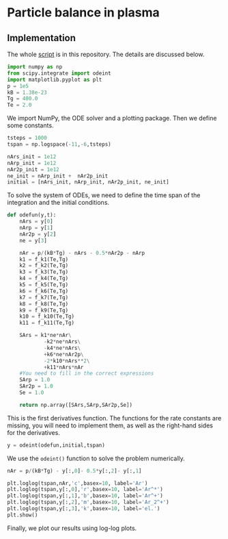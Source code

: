 # Particle balance in plasma

## Implementation
The whole [script](https://github.com/tungli/F5170-python/blob/master/6_Balance/odesolve.py) is in this repository.
The details are discussed below.
```python
import numpy as np
from scipy.integrate import odeint
import matplotlib.pyplot as plt 
p = 1e5
kB = 1.38e-23
Tg = 400.0
Te = 2.0
```
We import NumPy, the ODE solver and a plotting package.
Then we define some constants.

```python
tsteps = 1000
tspan = np.logspace(-11,-6,tsteps)

nArs_init = 1e12
nArp_init = 1e12
nAr2p_init = 1e12
ne_init = nArp_init +  nAr2p_init
initial = [nArs_init, nArp_init, nAr2p_init, ne_init]
```
To solve the system of ODEs, we need to define the time span of the integration and the initial conditions.

```python
def odefun(y,t):
    nArs = y[0]
    nArp = y[1]
    nAr2p = y[2]
    ne = y[3]

    nAr = p/(kB*Tg) - nArs - 0.5*nAr2p - nArp
    k1 = f_k1(Te,Tg)    
    k2 = f_k2(Te,Tg)
    k3 = f_k3(Te,Tg)
    k4 = f_k4(Te,Tg)
    k5 = f_k5(Te,Tg)
    k6 = f_k6(Te,Tg)
    k7 = f_k7(Te,Tg)
    k8 = f_k8(Te,Tg)
    k9 = f_k9(Te,Tg)
    k10 = f_k10(Te,Tg)
    k11 = f_k11(Te,Tg)

    SArs = k1*ne*nAr\
            -k2*ne*nArs\
            -k4*ne*nArs\
            +k6*ne*nAr2p\
            -2*k10*nArs**2\
            +k11*nArs*nAr
    #You need to fill in the correct expressions
    SArp = 1.0
    SAr2p = 1.0
    Se = 1.0

    return np.array([SArs,SArp,SAr2p,Se])
```
This is the first derivatives function.
The functions for the rate constants are missing, you will need to implement them, as well as the right-hand sides for the derivatives.

```python
y = odeint(odefun,initial,tspan) 
```
We use the `odeint()` function to solve the problem numerically.

```python
nAr = p/(kB*Tg) - y[:,0]- 0.5*y[:,2]- y[:,1]

plt.loglog(tspan,nAr,'c',basex=10, label='Ar')
plt.loglog(tspan,y[:,0],'r',basex=10, label='Ar^*')
plt.loglog(tspan,y[:,1],'b',basex=10, label='Ar^+')
plt.loglog(tspan,y[:,2],'m',basex=10, label='Ar_2^+')
plt.loglog(tspan,y[:,3],'k',basex=10, label='el.')
plt.show()
```
Finally, we plot our results using log-log plots.



